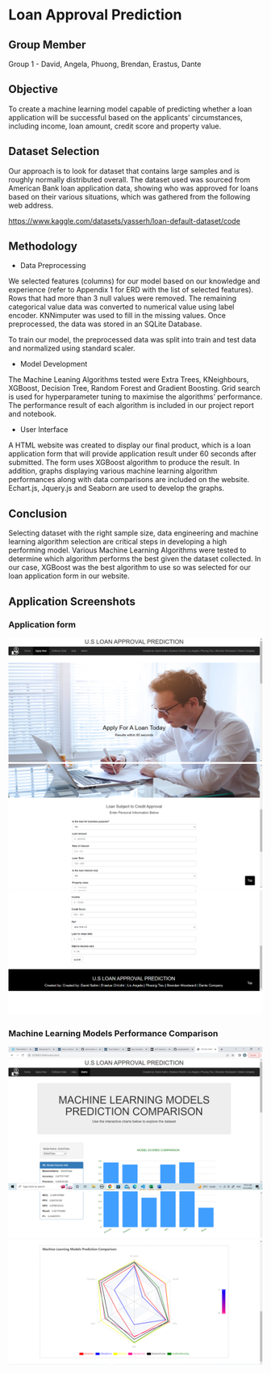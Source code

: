 # Loan Approval Prediction

## Group Member

Group 1 - David, Angela, Phuong, Brendan, Erastus, Dante


## Objective

To create a machine learning model capable of predicting whether a loan application will be successful based on the applicants’ circumstances, including income, loan amount, credit score and property value.   


## Dataset Selection

Our approach is to look for dataset that contains large samples and is roughly normally distributed overall. The dataset used was sourced from American Bank loan application data, showing who was approved for loans based on their various situations, which was gathered from the following web address.

https://www.kaggle.com/datasets/yasserh/loan-default-dataset/code


## Methodology

* Data Preprocessing 

We selected features (columns) for our model based on our knowledge and experience (refer to Appendix 1 for ERD with the list of selected features). Rows that had more than 3 null values were removed. The remaining categorical value data was converted to numerical value using label encoder. KNNimputer was used to fill in the missing values. Once preprocessed, the data was stored in an SQLite Database.

To train our model, the preprocessed data was split into train and test data and normalized using standard scaler. 

* Model Development 

The Machine Leaning Algorithms tested were Extra Trees, KNeighbours, XGBoost, Decision Tree, Random Forest and Gradient Boosting. Grid search is used for hyperparameter tuning to maximise the algorithms’ performance. The performance result of each algorithm is included in our project report and notebook.

* User Interface

A HTML website was created to display our final product, which is a loan application form that will provide application result under 60 seconds after submitted. The form uses XGBoost algorithm to produce the result. In addition, graphs displaying various machine learning algorithm performances along with data comparisons are included on the website. Echart.js, Jquery.js and Seaborn are used to develop the graphs.


## Conclusion 

Selecting dataset with the right sample size, data engineering and machine learning algorithm selection are critical steps in developing a high performing model. Various Machine Learning Algorithms were tested to determine which algorithm performs the best given the dataset collected. In our case, XGBoost was the best algorithm to use so was selected for our loan application form in our website. 


## Application Screenshots

### Application form

![form](static/images/form_1.png)
![form](static/images/form_2.png)
![form](static/images/form_3.png)

### Machine Learning Models Performance Comparison

![model](static/images/model_1.png)
![model](static/images/model_2.png)
![model](static/images/model_3.png)
